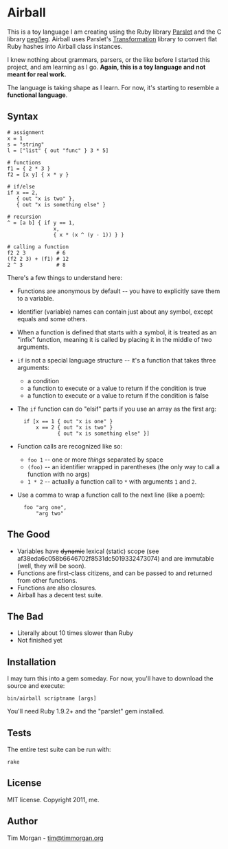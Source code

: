 # Airball

This is a toy language I am creating using the Ruby library [Parslet](http://kschiess.github.com/parslet/) and the C library [peg/leg](http://piumarta.com/software/peg/). Airball uses Parslet's [Transformation](http://kschiess.github.com/parslet/transform.html) library to convert flat Ruby hashes into Airball class instances.

I knew nothing about grammars, parsers, or the like before I started this project, and am learning as I go. **Again, this is a toy language and not meant for real work.**

The language is taking shape as I learn. For now, it's starting to resemble a **functional language**.

## Syntax

    # assignment
    x = 1
    s = "string"
    l = ["list" { out "func" } 3 * 5]

    # functions
    f1 = { 2 * 3 }
    f2 = [x y] { x * y }

    # if/else
    if x == 2,
       { out "x is two" },
       { out "x is something else" }

    # recursion
    ^ = [a b] { if y == 1,
                   x,
                   { x * (x ^ (y - 1)) } }

    # calling a function
    f2 2 3          # 6
    (f2 2 3) + (f1) # 12
    2 ^ 3           # 8

There's a few things to understand here:

* Functions are anonymous by default -- you have to explicitly save them to a variable.
* Identifier (variable) names can contain just about any symbol, except equals and some others.
* When a function is defined that starts with a symbol, it is treated as an "infix" function, meaning it is called by placing it in the middle of two arguments.
* `if` is not a special language structure -- it's a function that takes three arguments:
  * a condition
  * a function to execute or a value to return if the condition is true
  * a function to execute or a value to return if the condition is false
* The `if` function can do "elsif" parts if you use an array as the first arg:

        if [x == 1 { out "x is one" }
            x == 2 { out "x is two" }
                   { out "x is something else" }]

* Function calls are recognized like so:
  * `foo 1` -- one or more *things* separated by space
  * `(foo)` -- an identifier wrapped in parentheses (the only way to call a function with no args)
  * `1 * 2` -- actually a function call to `*` with arguments `1` and `2`.
* Use a comma to wrap a function call to the next line (like a poem):

        foo "arg one",
            "arg two"

## The Good

* Variables have <del>dynamic</del> lexical (static) scope (see af38eda6c058b6646702f8531dc5019332473074) and are immutable (well, they will be soon).
* Functions are first-class citizens, and can be passed to and returned from other functions.
* Functions are also closures.
* Airball has a decent test suite.

## The Bad

* Literally about 10 times slower than Ruby
* Not finished yet

## Installation

I may turn this into a gem someday. For now, you'll have to download the source and execute:

    bin/airball scriptname [args]

You'll need Ruby 1.9.2+ and the "parslet" gem installed.

## Tests

The entire test suite can be run with:

    rake

## License

MIT license. Copyright 2011, me.

## Author

Tim Morgan - tim@timmorgan.org
